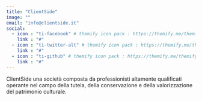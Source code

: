 ```yaml
---
title: "ClientSide"
image: ""
email: "info@clientside.it"
social:
  - icon : "ti-facebook" # themify icon pack : https://themify.me/themify-icons
    link : "#"
  - icon : "ti-twitter-alt" # themify icon pack : https://themify.me/themify-icons
    link : "#"
  - icon : "ti-github" # themify icon pack : https://themify.me/themify-icons
    link : "#"
---
```


ClientSide una società composta da professionisti altamente qualificati operante nel campo della tutela, della conservazione e della valorizzazione del patrimonio culturale.
